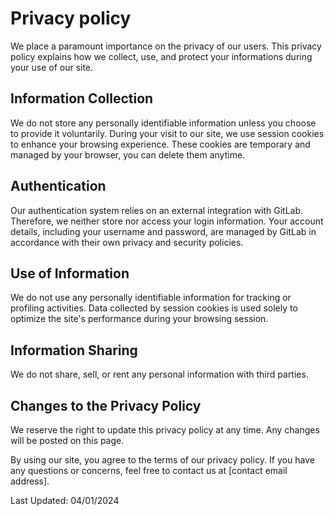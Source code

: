 # Privacy policy

We place a paramount importance on the privacy of our users. This privacy policy explains how we collect, use, and protect your informations during your use of our site.

## Information Collection

We do not store any personally identifiable information unless you choose to provide it voluntarily. During your visit to our site, we use session cookies to enhance your browsing experience. These cookies are temporary and managed by your browser, you can delete them anytime.

## Authentication

Our authentication system relies on an external integration with GitLab. Therefore, we neither store nor access your login information. Your account details, including your username and password, are managed by GitLab in accordance with their own privacy and security policies.

## Use of Information

We do not use any personally identifiable information for tracking or profiling activities. Data collected by session cookies is used solely to optimize the site's performance during your browsing session.

## Information Sharing

We do not share, sell, or rent any personal information with third parties.

## Changes to the Privacy Policy

We reserve the right to update this privacy policy at any time. Any changes will be posted on this page.

By using our site, you agree to the terms of our privacy policy. If you have any questions or concerns, feel free to contact us at [contact email address].

Last Updated: 04/01/2024
